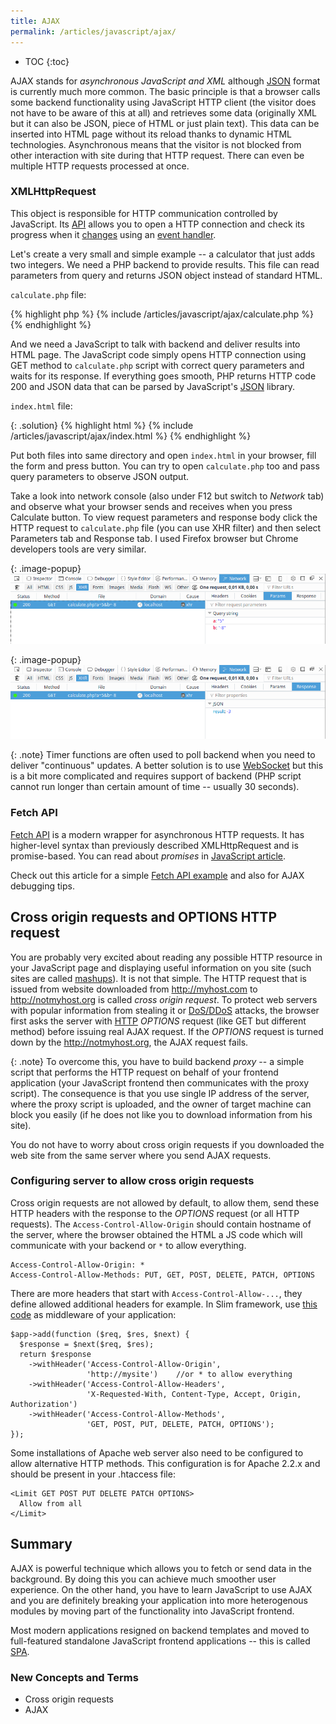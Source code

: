 ```yaml
---
title: AJAX
permalink: /articles/javascript/ajax/
---
```


* TOC
{:toc}

AJAX stands for *asynchronous JavaScript and XML* although [JSON](http://json.org) format is currently much more
common. The basic principle is that a browser calls some backend functionality using JavaScript HTTP client (the visitor
does not have to be aware of this at all) and retrieves some data (originally XML but it can also be JSON, piece of
HTML or just plain text). This data can be inserted into HTML page without its reload thanks to dynamic HTML
technologies. Asynchronous means that the visitor is not blocked from other interaction with site during that HTTP
request. There can even be multiple HTTP requests processed at once.

### XMLHttpRequest
This object is responsible for HTTP communication controlled by JavaScript. Its [API](https://developer.mozilla.org/en-US/docs/Web/API/XMLHttpRequest)
allows you to open a HTTP connection and check its progress when it [changes](https://developer.mozilla.org/en-US/docs/Web/API/XMLHttpRequest/readyState)
using an [event handler](https://developer.mozilla.org/en-US/docs/Web/API/XMLHttpRequest/onreadystatechange).

Let's create a very small and simple example -- a calculator that just adds two integers. We need a PHP backend to
provide results. This file can read parameters from query and returns JSON object instead of standard HTML.

`calculate.php` file:

{% highlight php %}
{% include /articles/javascript/ajax/calculate.php %}
{% endhighlight %}

And we need a JavaScript to talk with backend and deliver results into HTML page. The JavaScript code simply opens
HTTP connection using GET method to `calculate.php` script with correct query parameters and waits for its response.
If everything goes smooth, PHP returns HTTP code 200 and JSON data that can be parsed by JavaScript's
[JSON](https://developer.mozilla.org/en-US/docs/Web/JavaScript/Reference/Global_Objects/JSON) library.

`index.html` file:

{: .solution}
{% highlight html %}
{% include /articles/javascript/ajax/index.html %}
{% endhighlight %}

Put both files into same directory and open `index.html` in your browser, fill the form and press button. You can try
to open `calculate.php` too and pass query parameters to observe JSON output.

Take a look into network console (also under F12 but switch to *Network* tab) and observe what your browser sends
and receives when you press Calculate button. To view request parameters and response body click the HTTP request
to `calculate.php` file (you can use XHR filter) and then select Parameters tab and Response tab. I used Firefox
browser but Chrome developers tools are very similar.

{: .image-popup}
![console.log() output](/articles/javascript/ajax-network-1.png)

{: .image-popup}
![console.log() output](/articles/javascript/ajax-network-2.png)

{: .note}
Timer functions are often used to poll backend when you need to deliver "continuous" updates. A better solution is to
use [WebSocket](https://developer.mozilla.org/en-US/docs/Web/API/WebSocket) but this is a bit more complicated and
requires support of backend (PHP script cannot run longer than certain amount of time -- usually 30 seconds).

### Fetch API
[Fetch API](https://developer.mozilla.org/en-US/docs/Web/API/Fetch_API) is a modern wrapper for asynchronous HTTP
requests. It has higher-level syntax than previously described XMLHttpRequest and is promise-based. You can read about
*promises* in [JavaScript article](/articles/javascript/#promises).

Check out this article for a simple [Fetch API example](/articles/debugging/ajax-rest-api-and-spa/) and also for AJAX
debugging tips.

## Cross origin requests and OPTIONS HTTP request
You are probably very excited about reading any possible HTTP resource in your JavaScript page and displaying useful
information on you site (such sites are called [mashups](https://en.wikipedia.org/wiki/Mashup_(web_application_hybrid))).
It is not that simple. The HTTP request that is issued from website downloaded from http://myhost.com to
http://notmyhost.org is called *cross origin request*. To protect web servers with popular information from stealing it
or [DoS/DDoS](https://en.wikipedia.org/wiki/Denial-of-service_attack) attacks, the browser first asks the server
with [HTTP](/articles/http/) *OPTIONS* request (like GET but different method) before issuing real AJAX request.
If the *OPTIONS* request is turned down by the http://notmyhost.org, the AJAX request fails.

{: .note}
To overcome this, you have to build backend *proxy* -- a simple script that performs the HTTP request on behalf of your
frontend application (your JavaScript frontend then communicates with the proxy script). The consequence is that you use
single IP address of the server, where the proxy script is uploaded, and the owner of target machine can block you
easily (if he does not like you to download information from his site). 

You do not have to worry about cross origin requests if you downloaded the web site from the same server where
you send AJAX requests.

### Configuring server to allow cross origin requests
Cross origin requests are not allowed by default, to allow them, send these HTTP headers with the response to the
*OPTIONS* request (or all HTTP requests). The `Access-Control-Allow-Origin` should contain hostname of the server,
where the browser obtained the HTML a JS code which will communicate with your backend or `*` to allow everything.

~~~
Access-Control-Allow-Origin: *
Access-Control-Allow-Methods: PUT, GET, POST, DELETE, PATCH, OPTIONS
~~~

There are more headers that start with `Access-Control-Allow-...`, they define allowed additional headers for example.
In Slim framework, use [this code](https://www.slimframework.com/docs/v3/cookbook/enable-cors.html) as middleware
of your application:

~~~ php?start_inline=1
$app->add(function ($req, $res, $next) {
  $response = $next($req, $res);
  return $response
    ->withHeader('Access-Control-Allow-Origin',
                 'http://mysite')    //or * to allow everything
    ->withHeader('Access-Control-Allow-Headers',
                 'X-Requested-With, Content-Type, Accept, Origin, Authorization')
    ->withHeader('Access-Control-Allow-Methods',
                 'GET, POST, PUT, DELETE, PATCH, OPTIONS');
});
~~~

Some installations of Apache web server also need to be configured to allow alternative HTTP methods. This configuration
is for Apache 2.2.x and should be present in your .htaccess file:

~~~
<Limit GET POST PUT DELETE PATCH OPTIONS>
  Allow from all
</Limit>
~~~

## Summary
AJAX is powerful technique which allows you to fetch or send data in the background. By doing this you can achieve much
smoother user experience. On the other hand, you have to learn JavaScript to use AJAX and you are definitely breaking
your application into more heterogenous modules by moving part of the functionality into JavaScript frontend.

Most modern applications resigned on backend templates and moved to full-featured standalone JavaScript frontend
applications -- this is called [SPA](/articles/web-applications/#single-page-applications-ria-spa). 

### New Concepts and Terms
- Cross origin requests
- AJAX
